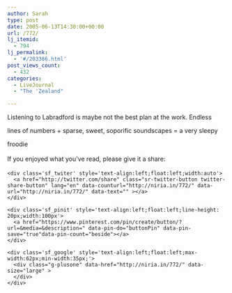 ```yaml
---
author: Sarah
type: post
date: 2005-06-13T14:30:00+00:00
url: /772/
lj_itemid:
  - 794
lj_permalink:
  - '#/203386.html'
post_views_count:
  - 432
categories:
  - LiveJournal
  - "The 'Zealand"

---
```

<div id="fb-root">
</div>

Listening to Labradford is maybe not the best plan at the work. Endless
  
lines of numbers + sparse, sweet, soporific soundscapes = a very sleepy
  
froodie

<div class='sfsi_Sicons' style='width: 100%; display: inline-block; vertical-align: middle; text-align:left'>
  <div style='margin:0px 8px 0px 0px; line-height: 24px'>
    <span>If you enjoyed what you've read, please give it a share:</span>
  </div>
  
  <div class='sfsi_socialwpr'>
    <div class='sf_fb' style='text-align:left;width:125px'>
      <div class="fb-like" href="http://niria.in/772/" width="180" send="false" showfaces="false"  action="like" data-share="true"data-layout="button_count" >
      </div>
    </div>
    
    <div class='sf_twiter' style='text-align:left;float:left;width:auto'>
      <a href="http://twitter.com/share" class="sr-twitter-button twitter-share-button" lang="en" data-counturl="http://niria.in/772/" data-url="http://niria.in/772/" data-text="" ></a>
    </div>
    
    <div class='sf_pinit' style='text-align:left;float:left;line-height: 20px;width:100px'>
      <a href="https://www.pinterest.com/pin/create/button/?url=&media=&description=" data-pin-do="buttonPin" data-pin-save="true"data-pin-count="beside"></a>
    </div>
    
    <div class='sf_google' style='text-align:left;float:left;max-width:62px;min-width:35px;'>
      <div class="g-plusone" data-href="http://niria.in/772/" data-size="large" >
      </div>
    </div>
  </div>
</div>